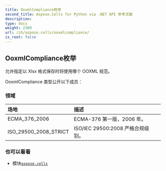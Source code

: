 ```yaml
---
title: OoxmlCompliance枚举
second_title: Aspose.Cells for Python via .NET API 参考文献
description:
type: docs
weight: 2360
url: /zh/aspose.cells/ooxmlcompliance/
is_root: false
---
```

## OoxmlCompliance枚举
允许指定以 Xlsx 格式保存时将使用哪个 OOXML 规范。



OoxmlCompliance 类型公开以下成员：

### 领域
|场地|描述|
| :- | :- |
| ECMA_376_2006 | ECMA-376 第一版，2006 年。|
| ISO_29500_2008_STRICT | ISO/IEC 29500:2008 严格合规级别。|



### 也可以看看
* 模块[`aspose.cells`](..)
